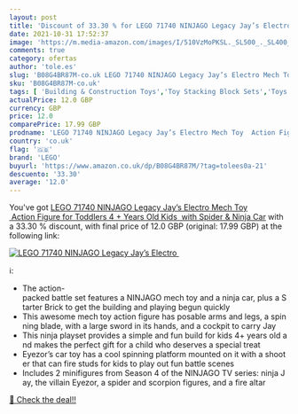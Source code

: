 ```yaml
---
layout: post
title: 'Discount of 33.30 % for LEGO 71740 NINJAGO Legacy Jay’s Electro '
date: 2021-10-31 17:52:37
image: 'https://m.media-amazon.com/images/I/510VzMoPKSL._SL500_._SL400_.jpg'
comments: true
category: ofertas
author: 'tole.es'
slug: 'B08G4BR87M-co.uk LEGO 71740 NINJAGO Legacy Jay’s Electro Mech Toy Action...'
sku: 'B08G4BR87M-co.uk'
tags: [ 'Building & Construction Toys','Toy Stacking Block Sets','Toys & Games','Toys Store','lego', ]
actualPrice: 12.0 GBP
currency: GBP
price: 12.0
comparePrice: 17.99 GBP
prodname: 'LEGO 71740 NINJAGO Legacy Jay’s Electro Mech Toy  Action Figure for Toddlers 4 + Years Old Kids  with Spider & Ninja Car'
country: 'co.uk'
flag: '🇬🇧'
brand: 'LEGO'
buyurl: 'https://www.amazon.co.uk/dp/B08G4BR87M/?tag=tolees0a-21'
descuento: '33.30'
average: '12.0'
---
```


You've got [LEGO 71740 NINJAGO Legacy Jay’s Electro Mech Toy  Action Figure for Toddlers 4 + Years Old Kids  with Spider & Ninja Car](https://www.amazon.co.uk/dp/B08G4BR87M/?tag=tolees0a-21) with a  33.30 % discount, with final price of 12.0 GBP (original: 17.99 GBP) at the following link:

[![LEGO 71740 NINJAGO Legacy Jay’s Electro ](https://m.media-amazon.com/images/I/510VzMoPKSL._SL500_._SL400_.jpg)](https://www.amazon.co.uk/dp/B08G4BR87M/?tag=tolees0a-21)

ℹ️:

- The action-packed battle set features a NINJAGO mech toy and a ninja car, plus a Starter Brick to get the building and playing begun quickly
- This awesome mech toy action figure has posable arms and legs, a spinning blade, with a large sword in its hands, and a cockpit to carry Jay
- This ninja playset provides a simple and fun build for kids 4+ years old and makes the perfect gift for a child who deserves a special treat
- Eyezor’s car toy has a cool spinning platform mounted on it with a shooter that can fire studs for kids to play out fun battle scenes
- Includes 2 minifigures from Season 4 of the NINJAGO TV series: ninja Jay, the villain Eyezor, a spider and scorpion figures, and a fire altar

[🛒 Check the deal!!](https://www.amazon.co.uk/dp/B08G4BR87M/?tag=tolees0a-21)

